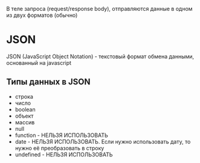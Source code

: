 В теле запроса (request/response body), отправляются данные в одном из двух форматов (обычно)

# JSON
JSON (JavaScript Object Notation) - текстовый формат обмена данными, основанный на javascript
## Типы данных в JSON
- строка
- число
- boolean
- объект
- массив
- null
- function - НЕЛЬЗЯ ИСПОЛЬЗОВАТЬ
- date - НЕЛЬЗЯ ИСПОЛЬЗОВАТЬ. Если нужно использовать дату, то нужно её преобразовать в строку
- undefined - НЕЛЬЗЯ ИСПОЛЬЗОВАТЬ


